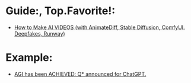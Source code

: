 # Guide:, Top.Favorite!:
- [How to Make AI VIDEOS (with AnimateDiff, Stable Diffusion, ComfyUI. Deepfakes, Runway)](https://youtu.be/dFJxwl-azEA)

# Example:
- [AGI has been ACHIEVED: Q* announced for ChatGPT.](https://youtu.be/qVtoQAO4lLU)
